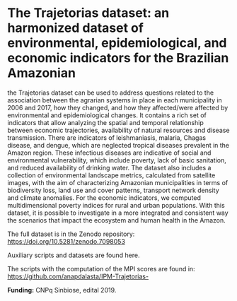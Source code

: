 # The Trajetorias dataset: an harmonized dataset of environmental, epidemiological, and economic indicators for the Brazilian Amazonian 

the Trajetorias dataset can be used to address questions related to the association between the agrarian systems in place in each municipality in 2006 and 2017, how they changed, and how they affected/were affected by environmental and epidemiological changes. It contains a rich set of indicators that allow analyzing the spatial and temporal relationship between economic trajectories, availability of natural resources and disease transmission. There are indicators of leishmaniasis, malaria, Chagas disease, and dengue, which are neglected tropical diseases prevalent in the Amazon region. These infectious diseases are indicative of social and environmental vulnerability, which include poverty, lack of basic sanitation, and reduced availability of drinking water. The dataset also includes a collection of environmental landscape metrics, calculated from satellite images, with the aim of characterizing Amazonian municipalities in terms of biodiversity loss, land use and cover patterns, transport network density and climate anomalies. For the economic indicators, we computed multidimensional poverty indices for rural and urban populations.  With this dataset, it is possible to investigate in a more integrated and consistent way the scenarios that impact the ecosystem and human health in the Amazon. 

The full dataset is in the Zenodo repository: https://doi.org/10.5281/zenodo.7098053

Auxiliary scripts and datasets are found here.

The scripts with the computation of the MPI scores are found in: https://github.com/anapdalasta/IPM-Trajetorias-

**Funding:**  CNPq Sinbiose, edital 2019.  

